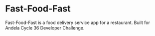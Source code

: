 # Fast-Food-Fast
Fast-Food-Fast is a food delivery service app for a restaurant. Built for Andela Cycle 36 Developer Challenge.
